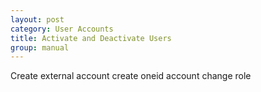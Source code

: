```yaml
---
layout: post
category: User Accounts
title: Activate and Deactivate Users
group: manual
---
```

Create external account
create oneid account
change role
